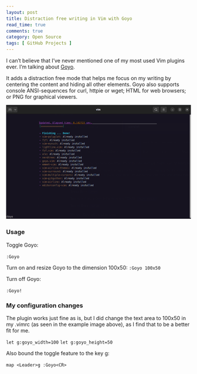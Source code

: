 ```yaml
---
layout: post
title: Distraction free writing in Vim with Goyo
read_time: true  
comments: true
category: Open Source
tags: [ GitHub Projects ]
---
```


I can’t believe that I’ve never mentioned one of my most used Vim plugins ever. I’m talking about [Goyo](https://github.com/junegunn/goyo.vim).

It adds a distraction free mode that helps me focus on my writing by centering the content and hiding all other elements.
Goyo also supports console ANSI-sequences for curl, httpie or wget; HTML for web browsers; or PNG for graphical viewers. 

<img src="/assets/vim-goyo.png" width="654">

### Usage

Toggle Goyo:

`:Goyo`

Turn on and resize Goyo to the dimension 100x50:
`:Goyo 100x50`

Turn off Goyo:

`:Goyo!`

### My configuration changes

The plugin works just fine as is, but I did change the text area to 100x50 in my .vimrc (as seen in the example image above), as I find that to be a better fit for me.

`let g:goyo_width=100`
`let g:goyo_height=50`

Also bound the toggle feature to the key <Leader>g:

`map <Leader>g :Goyo<CR>`
